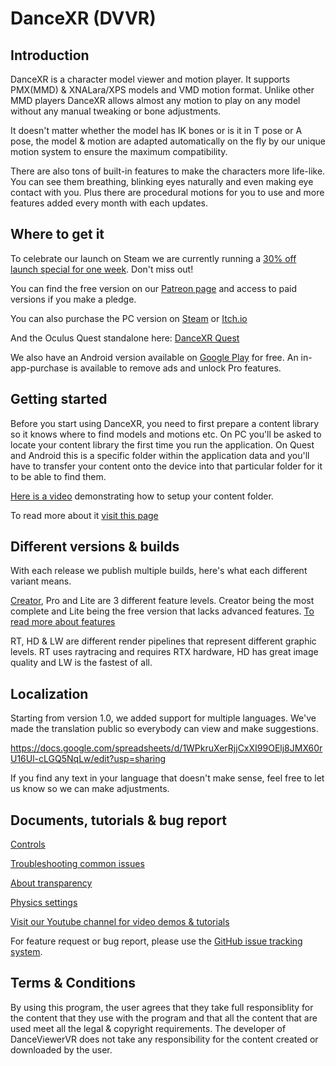 # DanceXR (DVVR)


## Introduction
DanceXR is a character model viewer and motion player. It supports PMX(MMD) & XNALara/XPS models and VMD motion format. Unlike other MMD players DanceXR allows almost any motion to play on any model without any manual tweaking or bone adjustments. 

It doesn't matter whether the model has IK bones or is it in T pose or A pose, the model & motion are adapted automatically on the fly by our unique motion system to ensure the maximum compatibility.

There are also tons of built-in features to make the characters more life-like. You can see them breathing, blinking eyes naturally and even making eye contact with you. Plus there are procedural motions for you to use and more features added every month with each updates.  

## Where to get it

To celebrate our launch on Steam we are currently running a [30% off launch special for one week](https://store.steampowered.com/app/1905510/DanceXR/). Don't miss out!

You can find the free version on our [Patreon page](https://www.patreon.com/dvvr) and access to paid versions if you make a pledge. 

You can also purchase the PC version on [Steam](https://store.steampowered.com/app/1905510/DanceXR/) or [Itch.io](https://stormlab.itch.io/dvvr) 

And the Oculus Quest standalone here: [DanceXR Quest](https://stormlab.itch.io/dancexr-quest)

We also have an Android version available on [Google Play](https://play.google.com/store/apps/details?id=com.vrstormlab.dancexr) for free. An in-app-purchase is available to remove ads and unlock Pro features. 

## Getting started

Before you start using DanceXR, you need to first prepare a content library so it knows where to find models and motions etc. On PC you'll be asked to locate your content library the first time you run the application. On Quest and Android this is a specific folder within the application data and you'll have to transfer your content onto the device into that particular folder for it to be able to find them. 

[Here is a video](https://www.youtube.com/watch?v=kjzxGEd8SqM&list=PLiOnKm2t3bhLV3HcABEs0xjqgrYcmDQcr&index=3) demonstrating how to setup your content folder.

To read more about it [visit this page](pages/blog/preparecontent.md)

## Different versions & builds
With each release we publish multiple builds, here's what each different variant means.

[Creator](pages/creator.md), Pro and Lite are 3 different feature levels. Creator being the most complete and Lite being the free version that lacks advanced features. [To read more about features](pages/features.md)

RT, HD & LW are different render pipelines that represent different graphic levels. RT uses raytracing and requires RTX hardware, HD has great image quality and LW is the fastest of all. 

## Localization
Starting from version 1.0, we added support for multiple languages. We've made the translation public so everybody can view and make suggestions. 

https://docs.google.com/spreadsheets/d/1WPkruXerRjjCxXI99OElj8JMX60rU16Ul-cLGQ5NqLw/edit?usp=sharing

If you find any text in your language that doesn't make sense, feel free to let us know so we can make adjustments.


## Documents, tutorials & bug report
[Controls](pages/blog/controls.md)

[Troubleshooting common issues](pages/troubleshooting.md)

[About transparency](pages/transparency.md)

[Physics settings](pages/physics.md)

[Visit our Youtube channel for video demos & tutorials](https://www.youtube.com/channel/UC4kSPkrWRR_oE2QMOjFYwBg) 

For feature request or bug report, please use the [GitHub issue tracking system](https://github.com/alloystorm/dvvr/issues).


## Terms & Conditions
By using this program, the user agrees that they take full responsiblity for the content that they use with the program and that all the content that are used meet all the legal & copyright requirements. The developer of DanceViewerVR does not take any responsibility for the content created or downloaded by the user.  


